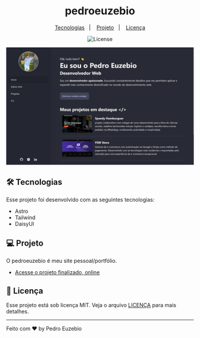 <h1 align="center">pedroeuzebio</h1>

<p align="center">
  <a href="#tecnologias">Tecnologias</a>&nbsp;&nbsp;&nbsp;|&nbsp;&nbsp;&nbsp;
  <a href="#projeto">Projeto</a>&nbsp;&nbsp;&nbsp;|&nbsp;&nbsp;&nbsp;
  <a href="#licenca">Licença</a>
</p>

<p align="center">
  <img alt="License" src="https://img.shields.io/static/v1?label=license&message=MIT&color=49AA26&labelColor=000000">
</p>

<p align="center">
  <img src=".github/preview.png" alt="Exemplo imagem">
</p>

## 🛠 Tecnologias

Esse projeto foi desenvolvido com as seguintes tecnologias:

- Astro
- Tailwind
- DaisyUI

## 💻 Projeto

O pedroeuzebio é meu site pessoal/portfólio.

- [Acesse o projeto finalizado, online](https://pedroeuzebio.netlify.app/)

## 📝 Licença

Esse projeto está sob licença MIT. Veja o arquivo [LICENÇA](LICENSE.md) para mais detalhes.

---

Feito com ♥ by Pedro Euzebio